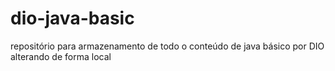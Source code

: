 # dio-java-basic
repositório para armazenamento de todo o conteúdo de java básico por DIO
alterando de forma local